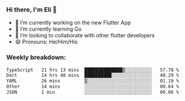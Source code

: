 ### Hi there, I'm Eli 👋
- 🔭 I’m currently working on the new Flutter App
- 🌱 I’m currently learning Go
- 🦄 I’m looking to collaborate with other flutter developers
- 😄 Pronouns: He/Him/His

### Weekly breakdown:
<!--START_SECTION:waka-->

```txt
TypeScript   21 hrs 13 mins  ██████████████▒░░░░░░░░░░   57.78 %
Dart         14 hrs 48 mins  ██████████░░░░░░░░░░░░░░░   40.29 %
YAML         26 mins         ▒░░░░░░░░░░░░░░░░░░░░░░░░   01.19 %
Other        14 mins         ░░░░░░░░░░░░░░░░░░░░░░░░░   00.64 %
JSON         1 min           ░░░░░░░░░░░░░░░░░░░░░░░░░   00.06 %
```

<!--END_SECTION:waka-->
